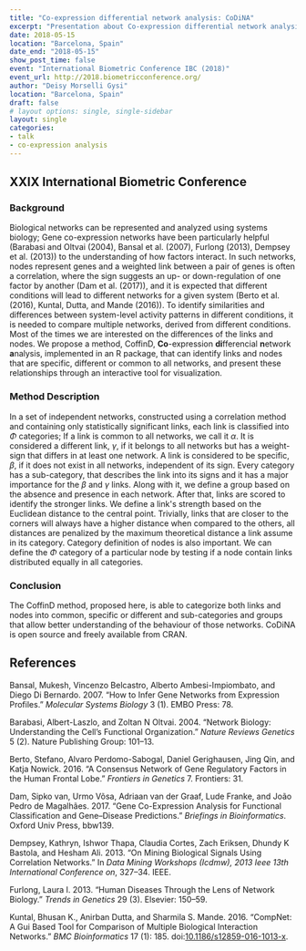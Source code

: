 ```yaml
---
title: "Co-expression differential network analysis: CoDiNA"
excerpt: "Presentation about Co-expression differential network analysis at IBC2018."
date: 2018-05-15
location: "Barcelona, Spain"
date_end: "2018-05-15"
show_post_time: false
event: "International Biometric Conference IBC (2018)"
event_url: http://2018.biometricconference.org/
author: "Deisy Morselli Gysi"
location: "Barcelona, Spain"
draft: false
# layout options: single, single-sidebar
layout: single
categories:
- talk
- co-expression analysis
---
```

  
## XXIX International Biometric Conference

### Background
Biological networks can be represented and analyzed using systems
biology; Gene co-expression networks have been particularly helpful (Barabasi and Oltvai (2004), Bansal et al. (2007), Furlong (2013), Dempsey et al. (2013)) to the understanding of how factors interact. In such networks, nodes represent genes and a weighted link between a pair of genes is often a correlation, where the sign suggests an up- or down-regulation of one factor by another (Dam et al. (2017)), and it is expected that different conditions will lead to different networks for a given system (Berto et al. (2016), Kuntal, Dutta, and Mande (2016)). To identify similarities and differences between system-level activity patterns in different conditions, it is needed to compare multiple networks, derived from different conditions. Most of the times we are interested on the differences of the links and nodes. We propose a method, CoffinD, **Co**-expression **di**fferencial **n**etwork **a**nalysis, implemented in an R package, that can identify links and nodes that are specific, different or common to all networks, and present these relationships through an interactive tool for visualization.

### Method Description
In a set of independent networks, constructed using a correlation method and containing only statistically significant links, each link is classified into $\Phi$ categories; If a link is common to all networks, we call it $\alpha$. It is considered a different link, $\gamma$, if it belongs to all networks but has a weight-sign that differs in at least one network. A link is considered to be specific, $\beta$, if it does not exist in all networks, independent of its sign. Every category has a sub-category, that describes the link into its signs and it has a major importance for the $\beta$ and $\gamma$ links. Along with it, we define a group based on the absence and presence in each network. After that, links are scored to identify the stronger links. We define a link's strength based on the Euclidean distance to the central point. Trivially, links that are closer to the corners will always have a higher distance when compared to the others, all distances are penalized by the maximum theoretical distance a link assume in its category. Category definition of nodes is also important. We can define the $\Phi$ category of a particular node by testing if a node contain links
distributed equally in all categories.

### Conclusion
The CoffinD method, proposed here, is able to categorize both links and nodes into common, specific or different and sub-categories and groups that allow better understanding of the behaviour of those networks. CoDiNA is open source and freely available from CRAN.

References
------
Bansal, Mukesh, Vincenzo Belcastro, Alberto Ambesi-Impiombato, and Diego Di Bernardo. 2007. “How to Infer Gene Networks from Expression Profiles.” *Molecular Systems Biology* 3 (1). EMBO Press: 78.

Barabasi, Albert-Laszlo, and Zoltan N Oltvai. 2004. “Network Biology: Understanding the Cell’s Functional Organization.” *Nature Reviews Genetics* 5 (2). Nature Publishing Group: 101–13.

Berto, Stefano, Alvaro Perdomo-Sabogal, Daniel Gerighausen, Jing Qin, and Katja Nowick. 2016. “A Consensus Network of Gene Regulatory Factors in the Human Frontal Lobe.” *Frontiers in Genetics* 7. Frontiers: 31.

Dam, Sipko van, Urmo Võsa, Adriaan van der Graaf, Lude Franke, and João Pedro de Magalhães. 2017. “Gene Co-Expression Analysis for Functional Classification and Gene–Disease Predictions.” *Briefings in Bioinformatics*. Oxford Univ Press, bbw139.

Dempsey, Kathryn, Ishwor Thapa, Claudia Cortes, Zach Eriksen, Dhundy K Bastola, and Hesham Ali. 2013. “On Mining Biological Signals Using Correlation Networks.” In *Data Mining Workshops (Icdmw), 2013 Ieee 13th International Conference on*, 327–34. IEEE.

Furlong, Laura I. 2013. “Human Diseases Through the Lens of Network Biology.” *Trends in Genetics* 29 (3). Elsevier: 150–59.

Kuntal, Bhusan K., Anirban Dutta, and Sharmila S. Mande. 2016. “CompNet: A Gui Based Tool for Comparison of Multiple Biological Interaction Networks.” *BMC Bioinformatics* 17 (1): 185. doi:[10.1186/s12859-016-1013-x](https://doi.org/10.1186/s12859-016-1013-x).